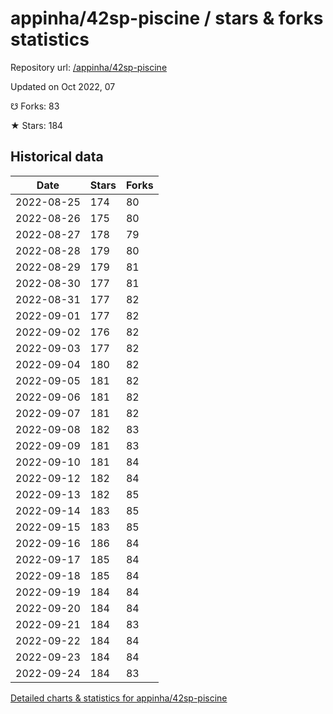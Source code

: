 # appinha/42sp-piscine / stars & forks statistics

Repository url: [/appinha/42sp-piscine](https://github.com/appinha/42sp-piscine)

Updated on Oct 2022, 07

☋ Forks: 83

★ Stars: 184

## Historical data
| Date | Stars | Forks |
|------|-------|-------|
| 2022-08-25 | 174 | 80 | 
| 2022-08-26 | 175 | 80 | 
| 2022-08-27 | 178 | 79 | 
| 2022-08-28 | 179 | 80 | 
| 2022-08-29 | 179 | 81 | 
| 2022-08-30 | 177 | 81 | 
| 2022-08-31 | 177 | 82 | 
| 2022-09-01 | 177 | 82 | 
| 2022-09-02 | 176 | 82 | 
| 2022-09-03 | 177 | 82 | 
| 2022-09-04 | 180 | 82 | 
| 2022-09-05 | 181 | 82 | 
| 2022-09-06 | 181 | 82 | 
| 2022-09-07 | 181 | 82 | 
| 2022-09-08 | 182 | 83 | 
| 2022-09-09 | 181 | 83 | 
| 2022-09-10 | 181 | 84 | 
| 2022-09-12 | 182 | 84 | 
| 2022-09-13 | 182 | 85 | 
| 2022-09-14 | 183 | 85 | 
| 2022-09-15 | 183 | 85 | 
| 2022-09-16 | 186 | 84 | 
| 2022-09-17 | 185 | 84 | 
| 2022-09-18 | 185 | 84 | 
| 2022-09-19 | 184 | 84 | 
| 2022-09-20 | 184 | 84 | 
| 2022-09-21 | 184 | 83 | 
| 2022-09-22 | 184 | 84 | 
| 2022-09-23 | 184 | 84 | 
| 2022-09-24 | 184 | 83 | 


[Detailed charts & statistics for appinha/42sp-piscine](https://reviewgithub.com/rep/appinha/42sp-piscine)
